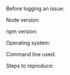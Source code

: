 Before logging an issue:

Node version:

npm version:

Operating system:

Command line used:

Steps to reproduce:
